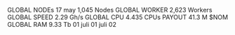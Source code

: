 GLOBAL NODEs 17 may
1,045 Nodes
GLOBAL WORKER
2,623 Workers
GLOBAL SPEED
2.29 Gh/s
GLOBAL CPU
4.435 CPUs
PAYOUT
41.3 M $NOM
GLOBAL RAM
9.33 Tb
01 juli
01 juli
02 
